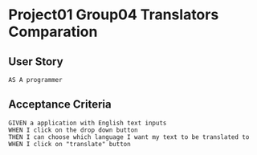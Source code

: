 # Project01 Group04 Translators Comparation 

## User Story
```
AS A programmer

```

## Acceptance Criteria
```
GIVEN a application with English text inputs
WHEN I click on the drop down button
THEN I can choose which language I want my text to be translated to
WHEN I click on "translate" button
